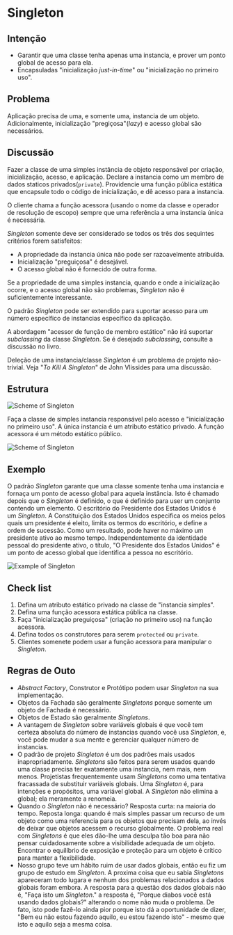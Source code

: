 # Singleton

## Intenção
* Garantir que uma classe tenha apenas uma instancia, e prover um ponto global de acesso para ela.
* Encapsuladas "inicialização _just-in-time_" ou "inicialização no primeiro uso".

## Problema
Aplicação precisa de uma, e somente uma, instancia de um objeto. Adicionalmente, inicialização "pregiçosa"(_lazy_) e acesso global são necessários.

## Discussão
Fazer a classe de uma simples instância de objeto responsável por criação, inicialização, acesso, e aplicação. Declare a instancia como um membro de dados staticos privados(```private```). Providencie uma função pública estática que encapsule todo o código de inicialização, e dê acesso para a instancia.

O cliente chama a função acessora (usando o nome da classe e operador de resolução de escopo) sempre que uma referência a uma instancia única é necessária.

_Singleton_ somente deve ser considerado se todos os três dos sequintes critérios forem satisfeitos:
* A propriedade da instancia única não pode ser razoavelmente atribuída.
* Inicialização "preguiçosa" é desejável.
* O acesso global não é fornecido de outra forma.

Se a propriedade de uma simples instancia, quando e onde a inicialização ocorre, e o acesso global não são problemas, _Singleton_ não é suficientemente interessante.

O padrão _Singleton_ pode ser extendido para suportar acesso para um número específico de instancias específico da aplicação.

A abordagem "acessor de função de membro estático" não irá suportar _subclassing_ da classe _Singleton_. Se é desejado _subclassing_, consulte a discussão no livro.

Deleção de uma instancia/classe _Singleton_ é um problema de projeto não-trivial. Veja "_To Kill A Singleton_" de John Vlissides para uma discussão.


## Estrutura

![Scheme of Singleton](https://sourcemaking.com/files/v2/content/patterns/singleton1.svg)

Faça a classe de simples instancia responsável pelo acesso e "inicialização no primeiro uso". A única instancia é um atributo estático privado. A função acessora é um método estático público.

![Scheme of Singleton](https://sourcemaking.com/files/v2/content/patterns/Singleton.svg)

## Exemplo
O padrão _Singleton_ garante que uma classe somente tenha uma instancia e fornaça um ponto de acesso global para aquela instância. Isto é chamado depois que o _Singleton_ é definido, o que é definido para user um conjunto contendo um elemento. O escritório do Presidente dos Estados Unidos é um _Singleton_. A Constituição dos Estados Unidos especifica os meios pelos quais um presidente é eleito, limita os termos do escritório, e define a ordem de sucessão. Como um resultado, pode haver no máximo um presidente ativo ao mesmo tempo. Independentemente da identidade pessoal do presidente ativo, o título, "O Presidente dos Estados Unidos" é um ponto de acesso global que identifica a pessoa no escritório.

![Example of Singleton](https://sourcemaking.com/files/v2/content/patterns/Singleton_example1.svg)


## Check list
1. Defina um atributo estático privado na classe de "instancia simples".
2. Defina uma função acessora estática pública na classe. 
3. Faça "inicialização preguiçosa" (criação no primeiro uso) na função acessora.
4. Defina todos os construtores para serem ```protected``` ou ```private```.
5. Clientes somenete podem usar a função acessora para manipular o _Singleton_.


## Regras de Outo
* _Abstract Factory_, Construtor e Protótipo podem usar _Singleton_ na sua implementação.
* Objetos da Fachada são geralmente _Singletons_ porque somente um objeto de Fachada é necessário.
* Objetos de Estado são geralmente _Singletons_.
* A vantagem de _Singleton_ sobre variáveis globais é que você tem certeza absoluta do número de instancias quando você usa _Singleton_, e, você pode mudar a sua mente e gerenciar qualquer número de instancias.
* O padrão de projeto _Singleton_ é um dos padrões mais usados inapropriadamente. _Singletons_ são feitos para serem usados quando uma classe precisa ter exatamente uma instancia, nem mais, nem menos. Projetistas frequentemente usam _Singletons_ como uma tentativa fracassada de substituir variáveis globais. Uma _Singleton_ é, para intenções e propósitos, uma variável global. A _Singleton_ não elimina a global; ela meramente a renomeia.
* Quando o _Singleton_ não é necessário? Resposta curta: na maioria do tempo. Reposta longa: quando é mais simples passar um recurso de um objeto como uma referencia para os objetos que precisam dela, ao invés de deixar que objetos acessem o recurso globalmente. O problema real com _Singletons_ é que eles dão-lhe uma desculpa tão boa para não pensar cuidadosamente sobre a visibilidade adequada de um objeto. Encontrar o equilíbrio de exposição e proteção para um objeto é crítico para manter a flexibilidade.
* Nosso grupo teve um hábito ruim de usar dados globais, então eu fiz um grupo de estudo em _Singleton_. A proxima coisa que eu sabia _Singletons_ apareceram todo lugara e nenhum dos problemas relacionados a dados globais foram embora. A resposta para a questão dos dados globais não é, "Faça isto um _Singleton_." a resposta é, "Porque diabos você está usando dados globais?" alterando o nome não muda o problema. De fato, isto pode fazê-lo ainda pior porque isto dá a oportunidade de dizer, "Bem eu não estou fazendo aquilo, eu estou fazendo isto" - mesmo que isto e aquilo seja a mesma coisa.
